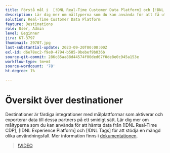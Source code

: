 ```yaml
---
title: Förstå mål i  [!DNL Real-Time Customer Data Platform] och [!DNL Experience Platform]
description: Lär dig mer om måltyperna som du kan använda för att få ut data från  [!DNL Real-Time CDP], [!DNL Experience Platform], and [!DNL Tags]  som stöd för en mängd olika användningsfall.
solution: Real-Time Customer Data Platform
feature: Destinations
role: User, Admin
level: Beginner
jira: KT-3797
thumbnail: 29707.jpg
last-substantial-update: 2023-09-20T00:00:00Z
exl-id: d6e78ec2-f9e0-4794-b585-9bebef9b036b
source-git-commit: 286c85aa88d44574f00ded67f0de8e0c945a153e
workflow-type: tm+mt
source-wordcount: '78'
ht-degree: 1%

---
```


# Översikt över destinationer

Destinationer är färdiga integrationer med målplattformar som aktiverar och exporterar data till dessa partners på ett smidigt sätt. Lär dig mer om måltyperna som du kan använda för att hämta data från [!DNL Real-Time CDP], [!DNL Experience Platform] och [!DNL Tags] för att stödja en mängd olika användningsfall. Mer information finns i [dokumentationen](https://experienceleague.adobe.com/docs/experience-platform/destinations/home.htmll?lang=sv).

>[!VIDEO](https://video.tv.adobe.com/v/29707?learn=on&enablevpops)

